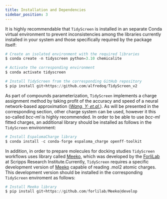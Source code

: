 ```yaml
---
title: Installation and Dependencies
sidebar_position: 3
---
```


It is highly recommendable that `TidyScreen` is installed in an separate Conda virtual environment to prevent inconsistencies among the libraries currently installed in your system and those specifically required by the package itself:

```python
# Create an isolated environment with the required libraries
$ conda create -n tidyscreen python=3.10 chemicalite

# Activate the corresponding environment
$ conda activate tidyscreen

# Install TidyScreen from the corresponding GitHub repository
$ pip install git+https://github.com/alfredoq/TidyScreen_v2
```

As part of compounds parameterization, `TidyScreen` implements a charge assignment method by taking profit of the accuracy and speed of a neural network-based approximation ([*Wang, Y; et.al.*](https://pubs.acs.org/doi/10.1021/acs.jpca.4c01287)). As will be presented in the corresponding section, other charge system can be used, however it this so-called *bcc-ml* is highly recommended. In order to be able to use *bcc-ml* fitted charges, an additional library should be installed as follows in the `TidyScreen` environment:

```python
# Install EspalomaCharge library
$ conda install -c conda-forge espaloma_charge openff-toolkit
```

In addition, in order to prepare molecules for docking studies `TidyScreen` workflows uses library called [Meeko](https://github.com/forlilab/Meeko), which was developed by the [ForliLab](https://forlilab.org/) at Scripps Research Institute.Currently, `TidyScreen` requires a specific development version of [Meeko](https://github.com/forlilab/Meeko) capable of reading .mol2 atomic charges. This development version should be installed in the corresponding `TidyScreen` enviroment as follows:


```python
# Install Meeko library
$ pip install git+https://github.com/forlilab/Meeko@develop 
